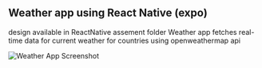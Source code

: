 ## Weather app using React Native (expo)
design available in ReactNative assement folder
Weather app fetches real-time data for current weather for countries using openweathermap api

![Weather App Screenshot](assets/icon.png)

